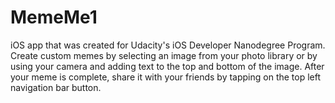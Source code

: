 # MemeMe1

iOS app that was created for Udacity's iOS Developer Nanodegree Program.
Create custom memes by selecting an image from your photo library or by using your camera and adding text to the top and bottom of the image. After your meme is complete, share it with your friends by tapping on the top left navigation bar button.

